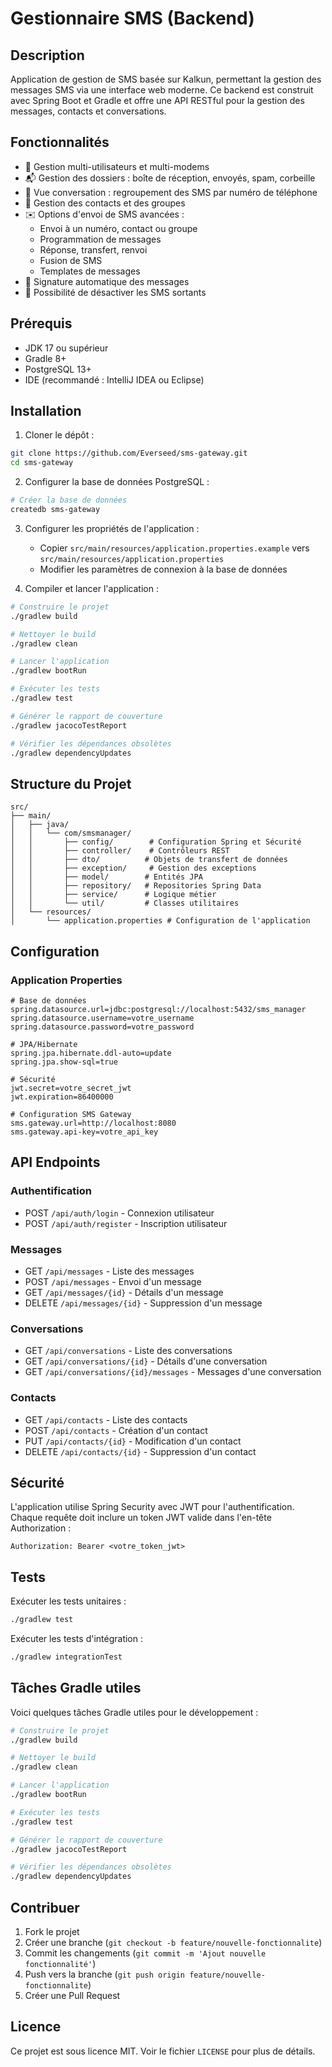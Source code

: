 # Gestionnaire SMS (Backend)

## Description
Application de gestion de SMS basée sur Kalkun, permettant la gestion des messages SMS via une interface web moderne. Ce backend est construit avec Spring Boot et Gradle et offre une API RESTful pour la gestion des messages, contacts et conversations.

## Fonctionnalités

- 📱 Gestion multi-utilisateurs et multi-modems
- 📬 Gestion des dossiers : boîte de réception, envoyés, spam, corbeille
- 💬 Vue conversation : regroupement des SMS par numéro de téléphone
- 👥 Gestion des contacts et des groupes
- ✉️ Options d'envoi de SMS avancées :
    - Envoi à un numéro, contact ou groupe
    - Programmation de messages
    - Réponse, transfert, renvoi
    - Fusion de SMS
    - Templates de messages
- 🔄 Signature automatique des messages
- 🚫 Possibilité de désactiver les SMS sortants

## Prérequis

- JDK 17 ou supérieur
- Gradle 8+
- PostgreSQL 13+
- IDE (recommandé : IntelliJ IDEA ou Eclipse)

## Installation

1. Cloner le dépôt :
```bash
git clone https://github.com/Everseed/sms-gateway.git
cd sms-gateway
```

2. Configurer la base de données PostgreSQL :
```bash
# Créer la base de données
createdb sms-gateway
```

3. Configurer les propriétés de l'application :
    - Copier `src/main/resources/application.properties.example` vers `src/main/resources/application.properties`
    - Modifier les paramètres de connexion à la base de données

4. Compiler et lancer l'application :
```bash
# Construire le projet
./gradlew build

# Nettoyer le build
./gradlew clean

# Lancer l'application
./gradlew bootRun

# Exécuter les tests
./gradlew test

# Générer le rapport de couverture
./gradlew jacocoTestReport

# Vérifier les dépendances obsolètes
./gradlew dependencyUpdates
```

## Structure du Projet

```
src/
├── main/
│   ├── java/
│   │   └── com/smsmanager/
│   │       ├── config/        # Configuration Spring et Sécurité
│   │       ├── controller/    # Contrôleurs REST
│   │       ├── dto/          # Objets de transfert de données
│   │       ├── exception/     # Gestion des exceptions
│   │       ├── model/        # Entités JPA
│   │       ├── repository/   # Repositories Spring Data
│   │       ├── service/      # Logique métier
│   │       └── util/         # Classes utilitaires
│   └── resources/
│       └── application.properties # Configuration de l'application
```

## Configuration

### Application Properties

```properties
# Base de données
spring.datasource.url=jdbc:postgresql://localhost:5432/sms_manager
spring.datasource.username=votre_username
spring.datasource.password=votre_password

# JPA/Hibernate
spring.jpa.hibernate.ddl-auto=update
spring.jpa.show-sql=true

# Sécurité
jwt.secret=votre_secret_jwt
jwt.expiration=86400000

# Configuration SMS Gateway
sms.gateway.url=http://localhost:8080
sms.gateway.api-key=votre_api_key
```

## API Endpoints

### Authentification
- POST `/api/auth/login` - Connexion utilisateur
- POST `/api/auth/register` - Inscription utilisateur

### Messages
- GET `/api/messages` - Liste des messages
- POST `/api/messages` - Envoi d'un message
- GET `/api/messages/{id}` - Détails d'un message
- DELETE `/api/messages/{id}` - Suppression d'un message

### Conversations
- GET `/api/conversations` - Liste des conversations
- GET `/api/conversations/{id}` - Détails d'une conversation
- GET `/api/conversations/{id}/messages` - Messages d'une conversation

### Contacts
- GET `/api/contacts` - Liste des contacts
- POST `/api/contacts` - Création d'un contact
- PUT `/api/contacts/{id}` - Modification d'un contact
- DELETE `/api/contacts/{id}` - Suppression d'un contact

## Sécurité

L'application utilise Spring Security avec JWT pour l'authentification. Chaque requête doit inclure un token JWT valide dans l'en-tête Authorization :

```
Authorization: Bearer <votre_token_jwt>
```

## Tests

Exécuter les tests unitaires :
```bash
./gradlew test
```

Exécuter les tests d'intégration :
```bash
./gradlew integrationTest
```

## Tâches Gradle utiles

Voici quelques tâches Gradle utiles pour le développement :

```bash
# Construire le projet
./gradlew build

# Nettoyer le build
./gradlew clean

# Lancer l'application
./gradlew bootRun

# Exécuter les tests
./gradlew test

# Générer le rapport de couverture
./gradlew jacocoTestReport

# Vérifier les dépendances obsolètes
./gradlew dependencyUpdates
```

## Contribuer

1. Fork le projet
2. Créer une branche (`git checkout -b feature/nouvelle-fonctionnalite`)
3. Commit les changements (`git commit -m 'Ajout nouvelle fonctionnalité'`)
4. Push vers la branche (`git push origin feature/nouvelle-fonctionnalite`)
5. Créer une Pull Request

## Licence

Ce projet est sous licence MIT. Voir le fichier `LICENSE` pour plus de détails.